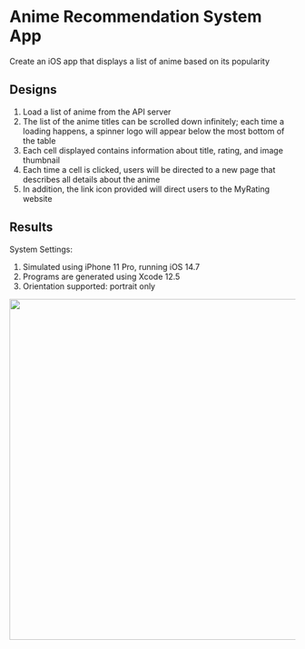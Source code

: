 # Anime Recommendation System App
Create an iOS app that displays a list of anime based on its popularity 

## Designs ##
1. Load a list of anime from the API server
2. The list of the anime titles can be scrolled down infinitely; each time a loading happens, a spinner logo will appear below the most bottom of the table
3. Each cell displayed contains information about title, rating, and image thumbnail
4. Each time a cell is clicked, users will be directed to a new page that describes all details about the anime
5. In addition, the link icon provided will direct users to the MyRating website

## Results ##
System Settings:
1. Simulated using iPhone 11 Pro, running iOS 14.7
2. Programs are generated using Xcode 12.5
3. Orientation supported: portrait only

<table>
  <tr> <img src="./assets/anime_recommendation_system_iPhone_11_Pro.gif" height="600"> </tr>
</table>
